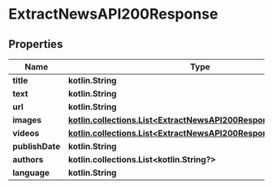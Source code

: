 
# ExtractNewsAPI200Response

## Properties
| Name | Type | Description | Notes |
| ------------ | ------------- | ------------- | ------------- |
| **title** | **kotlin.String** |  |  [optional] |
| **text** | **kotlin.String** |  |  [optional] |
| **url** | **kotlin.String** |  |  [optional] |
| **images** | [**kotlin.collections.List&lt;ExtractNewsAPI200ResponseImagesInner&gt;**](ExtractNewsAPI200ResponseImagesInner.md) |  |  [optional] |
| **videos** | [**kotlin.collections.List&lt;ExtractNewsAPI200ResponseVideosInner&gt;**](ExtractNewsAPI200ResponseVideosInner.md) |  |  [optional] |
| **publishDate** | **kotlin.String** |  |  [optional] |
| **authors** | **kotlin.collections.List&lt;kotlin.String?&gt;** |  |  [optional] |
| **language** | **kotlin.String** |  |  [optional] |



